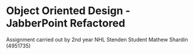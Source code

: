# Object Oriented Design - JabberPoint Refactored
Assignment carried out by 2nd year NHL Stenden Student Mathew Shardin (4951735)
